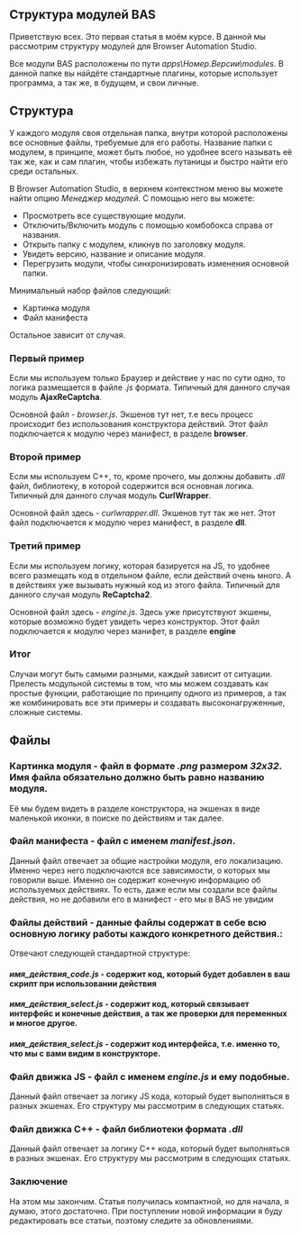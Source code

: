 ## Структура модулей BAS

Приветствую всех.
Это первая статья в моём курсе. В данной мы рассмотрим структуру модулей для Browser Automation Studio.

Все модули BAS расположены по пути _apps\Номер.Версии\modules_.
В данной папке вы найдёте стандартные плагины, которые использует программа, а так же, в будущем, и свои личные.

## Структура

У каждого модуля своя отдельная папка, внутри которой расположены все основные файлы, требуемые для его работы.
Название папки с модулем, в принципе, может быть любое, но удобнее всего называть её так же, как и сам плагин, чтобы избежать путаницы и быстро найти его среди остальных.

В Browser Automation Studio, в верхнем контекстном меню вы можете найти опцию _Менеджер модулей_.
С помощью него вы можете:
- Просмотреть все существующие модули.
- Отключить/Включить модуль с помощью комбобокса справа от названия.
- Открыть папку с модулем, кликнув по заголовку модуля.
- Увидеть версию, название и описание модуля.
- Перегрузить модули, чтобы синхронизировать изменения основной папки.

Минимальный набор файлов следующий:
- Картинка модуля
- Файл манифеста

Остальное зависит от случая.

### Первый пример
Если мы используем только Браузер и действие у нас по сути одно, то логика размещается в файле _.js_ формата.
Типичный для данного случая модуль **AjaxReCaptcha**.

Основной файл - _browser.js_. Экшенов тут нет, т.е весь процесс происходит без использования конструктора действий.
Этот файл подключается к модулю через манифест, в разделе **browser**. 

### Второй пример
Если мы используем C++, то, кроме прочего, мы должны добавить _.dll_ файл, библиотеку, в которой содержится вся основная логика.
Типичный для данного случая модуль **CurlWrapper**.

Основной файл здесь - _curlwrapper.dll_. Экшенов тут так же нет.
Этот файл подключается к модулю через манифест, в разделе **dll**.

### Третий пример
Если мы используем логику, которая базируется на JS, то удобнее всего размещать код в отдельном файле, если действий очень много.
А в действиях уже вызывать нужный код из этого файла.
Типичный для данного случая модуль **ReCaptcha2**.

Основной файл здесь - _engine.js_. Здесь уже присутствуют экшены, которые возможно будет увидеть через конструктор.
Этот файл подключается к модулю через манифет, в разделе **engine**

### Итог
Случаи могут быть самыми разными, каждый зависит от ситуации.
Прелесть модульной системы в том, что мы можем создавать как простые функции, работающие по принципу одного из примеров, а так же комбинировать все эти примеры и создавать высоконагруженные, сложные системы.

## Файлы

### **Картинка модуля** - файл в формате _.png_ размером _32x32_. Имя файла обязательно должно быть равно названию модуля.
Её мы будем видеть в разделе конструктора, на экшенах в виде маленькой иконки, в поиске по действиям и так далее.

### **Файл манифеста** - файл с именем _manifest.json_.
Данный файл отвечает за общие настройки модуля, его локализацию.
Именно через него подключаются все зависимости, о которых мы говорили выше.
Именно он содержит конечную информацию об используемых действиях.
То есть, даже если мы создали все файлы действия, но не добавили его в манифест - его мы в BAS не увидим

### **Файлы действий** - данные файлы содержат в себе всю основную логику работы каждого конкретного действия.:
Отвечают следующей стандартной структуре:
#### _имя_действия_code.js_ - содержит код, который будет добавлен в ваш скрипт при использовании действия
#### _имя_действия_select.js_ - содержит код, который связывает интерфейс и конечные действия, а так же проверки для переменных и многое другое.
#### _имя_действия_select.js_ - содержит код интерфейса, т.е. именно то, что мы с вами видим в конструкторе.

### **Файл движка JS** - файл с именем _engine.js_ и ему подобные.
Данный файл отвечает за логику JS кода, который будет выполняться в разных экшенах.
Его структуру мы рассмотрим в следующих статьях.

### **Файл движка C++** - файл библиотеки формата _.dll_
Данный файл отвечает за логику С++ кода, который будет выполняться в разных экшенах.
Его структуру мы рассмотрим в следующих статьях.

### Заключение
На этом мы закончим.
Статья получилась компактной, но для начала, я думаю, этого достаточно.
При поступлении новой информации я буду редактировать все статьи, поэтому следите за обновлениями.
